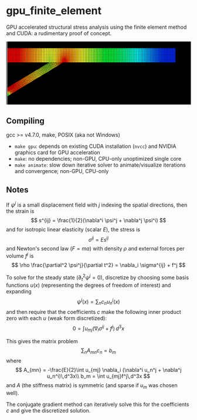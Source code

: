 # gpu_finite_element
GPU accelerated structural stress analysis using the finite element method and
CUDA: a rudimentary proof of concept.

![beam.png](beam.png)

## Compiling
gcc >= v4.7.0, make, POSIX (aka not Windows)
- `make gpu`: depends on existing CUDA installation (`nvcc`) and NVIDIA graphics
card for GPU acceleration
- `make`: no dependencies; non-GPU, CPU-only unoptimized single core
- `make animate`: slow down iterative solver to animate/visualize iterations and
convergence; non-GPU, CPU-only

## Notes
If $\psi^j$ is a small displacement field with $j$ indexing the spatial
directions, then the strain is
$$
s^{ij} = \frac{1}{2}(\nabla^i \psi^j + \nabla^j \psi^i)
$$
and for isotropic linear elasticity (scalar $E$), the stress is
$$
\sigma^{ij} = E s^{ij}
$$
and Newton's second law $(F = ma)$ with density $\rho$ and external forces per
volume $f^j$ is
$$
\rho \frac{\partial^2 \psi^j}{\partial t^2} = \nabla_i \sigma^{ij} + f^j
$$

To solve for the steady state ($\partial_t^2 \psi^j = 0$), discretize by
choosing some basis functions $u(x)$ (representing the degrees of freedom of
interest) and expanding
$$
\psi^j(x) = \sum_n c_n u_n^j(x)
$$
and then require that the coefficients $c$ make the following inner product zero
with each $u$ (weak form discretized):
$$
0 = \int u_{mj} (\nabla_i \sigma^{ij} + f^j)\,d^3x
$$

This gives the matrix problem
$$
\sum_{n} A_{mn} c_n = b_m
$$
where
$$
A_{mn} = -\frac{E}{2}\int u_{mj} \nabla_i (\nabla^i u_n^j + \nabla^j u_n^i)\,d^3x\\
b_m = \int u_{mj}f^j\,d^3x
$$
and $A$ (the stiffness matrix) is symmetric (and sparse if $u_m$ was chosen
well).

The conjugate gradient method can iteratively solve this for the coefficients
$c$ and give the discretized solution.
